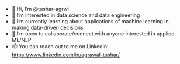 - 👋 Hi, I’m @tushar-agrwl
- 👀 I’m interested in data science and data engineering
- 🌱 I’m currently learning about applications of machine learning in making data-driven decisions
- 🌟 I’m open to collaborate/connect with anyone interested in applied ML/NLP 
- 📫 You can reach out to me on LinkedIn: https://www.linkedin.com/in/agrawal-tushar/

<!---
tushar-agrwl/tushar-agrwl is a ✨ special ✨ repository because its `README.md` (this file) appears on your GitHub profile.
You can click the Preview link to take a look at your changes.
--->
